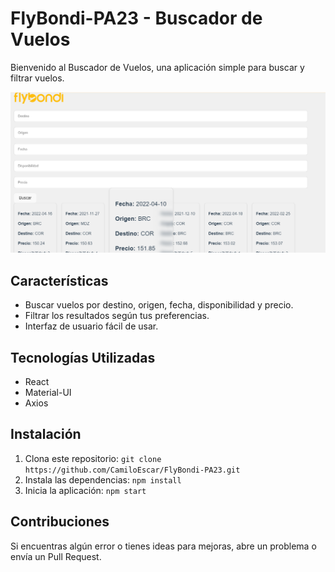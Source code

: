 ﻿# FlyBondi-PA23 - Buscador de Vuelos

Bienvenido al Buscador de Vuelos, una aplicación simple para buscar y filtrar vuelos.

![IMG](https://raw.githubusercontent.com/CamiloEscar/FlyBondi-PA23/main/src/assets/Img.png)
## Características

- Buscar vuelos por destino, origen, fecha, disponibilidad y precio.
- Filtrar los resultados según tus preferencias.
- Interfaz de usuario fácil de usar.

## Tecnologías Utilizadas

- React
- Material-UI
- Axios

## Instalación

1. Clona este repositorio: `git clone https://github.com/CamiloEscar/FlyBondi-PA23.git`
2. Instala las dependencias: `npm install`
3. Inicia la aplicación: `npm start`

## Contribuciones

Si encuentras algún error o tienes ideas para mejoras, abre un problema o envía un Pull Request.
